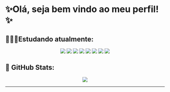 <h1>✨Olá, seja bem vindo ao meu perfil!✨</h1>
  
<h2>👩🏻‍💻Estudando atualmente: </h2>

<div align="center"/>
   <img src="https://img.shields.io/badge/HTML5-E34F26?style=for-the-badge&logo=html5&logoColor=white&color=17183B"/>
   <img src="https://img.shields.io/badge/CSS3-1572B6?style=for-the-badge&logo=css3&logoColor=white&color=291846"/> 
   <img src="https://img.shields.io/badge/python-3670A0?style=for-the-badge&logo=python&logoColor=white&color=3A1851"/>
   <img src="https://img.shields.io/badge/figma-%23F24E1E.svg?style=for-the-badge&logo=figma&logoColor=white&color=4F183A"/>
   <img src="https://img.shields.io/badge/Flask-000000?style=for-the-badge&logo=flask&logoColor=white&color=871838"/>
   <img src="https://img.shields.io/badge/Bootstrap-563D7C?style=for-the-badge&logo=bootstrap&logoColor=white&color=D51B4D"/>
  <img src="https://img.shields.io/badge/MySQL-000000?style=for-the-badge&logo=mysql&logoColor=white&color=B31E65"/>
  <img src="https://img.shields.io/badge/Figma-F24E1E?style=for-the-badge&logo=figma&logoColor=white&color=91227D"/>
</div>
<h2>👾 GitHub Stats: </h2> 
<div align="center"/>
  
![](https://github-readme-stats.vercel.app/api/top-langs/?username=joycesilvaaa&theme=blue-green&hide_border=false&include_all_commits=false&count_private=false&layout=compact)

---

<!-- Proudly created with GPRM ( https://gprm.itsvg.in ) -->

